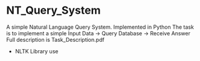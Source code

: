 # NT_Query_System
A simple Natural Language Query System.
Implemented in Python
The task is to implement a simple Input Data -> Query Database -> Receive Answer
Full description is Task_Description.pdf
+ NLTK Library use

